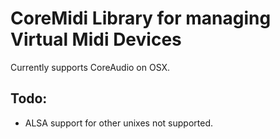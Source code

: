 # CoreMidi Library for managing Virtual Midi Devices

Currently supports CoreAudio on OSX.

## Todo:

- ALSA support for other unixes not supported.
